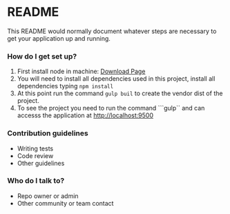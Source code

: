# README #

This README would normally document whatever steps are necessary to get your application up and running.

### How do I get set up? ###

1. First install node in machine: [Download Page](https://nodejs.org/en/download/)
2. You will need to install all dependencies used in this project, install all dependencies typing ```npm install```
3. At this point run the command ```gulp buil``` to create the vendor dist of the project.
4. To see the project you need to run the command ```gulp`` and can accesss the application at [http://localhost:9500](http://localhost:9500/)

### Contribution guidelines ###

* Writing tests
* Code review
* Other guidelines

### Who do I talk to? ###

* Repo owner or admin
* Other community or team contact